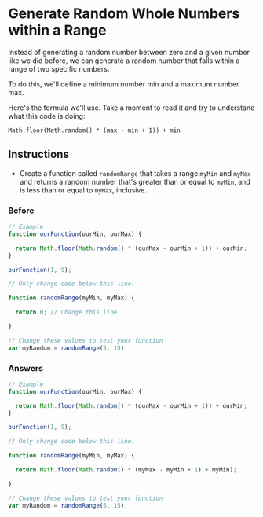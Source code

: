# Generate Random Whole Numbers within a Range

Instead of generating a random number between zero and a
given number like we did before, we can generate a random number
that falls within a range of two specific numbers.

To do this, we'll define a minimum number min and a maximum number max.

Here's the formula we'll use. Take a moment to read it
and try to understand what this code is doing:

`Math.floor(Math.random() * (max - min + 1)) + min`

## Instructions
 - Create a function called `randomRange` that takes a range `myMin` and `myMax`
 and returns a random number that's greater than or equal to `myMin`, and is
 less than or equal to `myMax`, inclusive.

### Before

```javascript
// Example
function ourFunction(ourMin, ourMax) {

  return Math.floor(Math.random() * (ourMax - ourMin + 1)) + ourMin;
}

ourFunction(1, 9);

// Only change code below this line.

function randomRange(myMin, myMax) {

  return 0; // Change this line

}

// Change these values to test your function
var myRandom = randomRange(5, 15);
```

### Answers

```javascript
// Example
function ourFunction(ourMin, ourMax) {

  return Math.floor(Math.random() * (ourMax - ourMin + 1)) + ourMin;
}

ourFunction(1, 9);

// Only change code below this line.

function randomRange(myMin, myMax) {

  return Math.floor(Math.random() * (myMax - myMin + 1) + myMin);

}

// Change these values to test your function
var myRandom = randomRange(5, 15);
```
